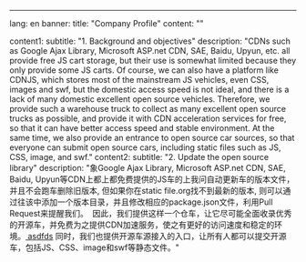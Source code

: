 ---
lang: en
banner:
  title: "Company Profile"
  content: ""

content1:
  subtitle: "1. Background and objectives"
  description: "CDNs such as Google Ajax Library, Microsoft ASP.net CDN, SAE, Baidu, Upyun, etc. all provide free JS cart storage, but their use is somewhat limited because they only provide some JS carts. Of course, we can also have a platform like CDNJS, which stores most of the mainstream JS vehicles, even CSS, images and swf, but the domestic access speed is not ideal, and there is a lack of many domestic excellent open source vehicles.
  Therefore, we provide such a warehouse truck to collect as many excellent open source trucks as possible, and provide it with CDN acceleration services for free, so that it can have better access speed and stable environment. At the same time, we also provide an entrance to open source car sources, so that everyone can submit open source cars, including static files such as JS, CSS, image, and swf."
content2:
  subtitle: "2. Update the open source library"
  description: "象Google Ajax Library, Microsoft ASP.net CDN, SAE, Baidu, Upyun等CDN上都上都免费提供的JS车的上我问自动更新车的版本文件，并且不会跑车删除旧版本, 但如果你在static file.org找不到最新的版本, 则可以通过往该中添加一个版本目录，并且修改相应的package.json文件，利用Pull Request来提醒我们。&nbsp;
  因此，我们提供这样一个仓车，让它尽可能全面收录优秀的开源车，并免费为之提供CDN加速服务，使之有更好的访问速度和稳定的环境。<a href='https://aaa/dsf'> asdfds</a> 同时，我们也提供开源车源接入的入口，让所有人都可以提交开源车，包括JS、CSS、image和swf等静态文件。"